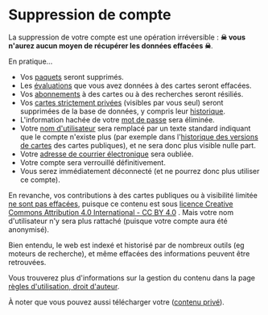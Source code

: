 ﻿---
nav_order: 12
permalink: /delete-personal-data.html
---

# Suppression de compte

La suppression de votre compte est une opération irréversible : **☠ vous n'aurez aucun moyen de récupérer les données effacées ☠**.

En pratique...

- Vos [paquets](deck) seront supprimés.
- Les [évaluations](rating) que vous avez données à des cartes seront effacées.
- Vos [abonnements](following) à des cartes ou à des recherches seront résiliés.
- Vos [cartes strictement privées](authoring#visibilité-des-cartes) (visibles par vous seul) seront supprimées de la base de données, y compris leur [historique](card-history).
- L'information hachée de votre [mot de passe](account#mot-de-passe) sera éliminée.
- Votre [nom d'utilisateur](account) sera remplacé par un texte standard indiquant que le compte n'existe plus (par exemple dans l'[historique des versions de cartes](card-history) des cartes publiques), et ne sera donc plus visible nulle part.
- Votre [adresse de courrier électronique](account) sera oubliée.
- Votre compte sera verrouillé définitivement.
- Vous serez immédiatement déconnecté (et ne pourrez donc plus utiliser ce compte).

En revanche, vos contributions à des cartes publiques ou à visibilité limitée [ne sont pas effacées](rules#droit-à-leffacement), puisque ce contenu est sous [licence Creative Commons Attribution 4.0 International - CC BY 4.0](https://creativecommons.org/licenses/by/4.0/deed.fr)&nbsp;<i class="fas fa-external-link-alt"></i>. Mais votre nom d'utilisateur n'y sera plus rattaché (puisque votre compte aura été anonymisé).

Bien entendu, le web est indexé et historisé par de nombreux outils (eg moteurs de recherche), et même effacées des informations peuvent être retrouvées.

Vous trouverez plus d'informations sur la gestion du contenu dans la page [règles d'utilisation, droit d'auteur](rules).

À noter que vous pouvez aussi télécharger votre ([contenu privé](rules#contenu-privé)).
